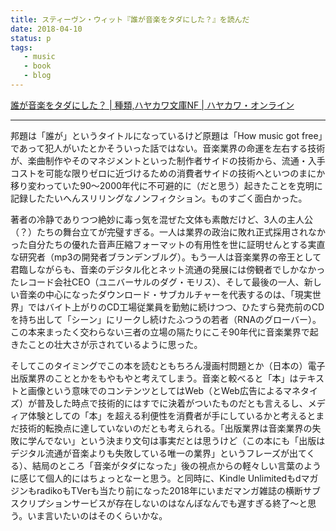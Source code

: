 ```yaml
---
title: スティーヴン・ウィット『誰が音楽をタダにした？』を読んだ
date: 2018-04-10
status: p
tags:
   - music
   - book
   - blog
---
```


[誰が音楽をタダにした？ \| 種類,ハヤカワ文庫NF \| ハヤカワ・オンライン](http://www.hayakawa-online.co.jp/shopdetail/000000013836/)

---

邦題は「誰が」というタイトルになっているけど原題は「How music got free」であって犯人がいたとかそういった話ではない。音楽業界の命運を左右する技術が、楽曲制作やそのマネジメントといった制作者サイドの技術から、流通・入手コストを可能な限りゼロに近づけるための消費者サイドの技術へといつのまにか移り変わっていた90〜2000年代に不可避的に（だと思う）起きたことを克明に記録したたいへんスリリングなノンフィクション。ものすごく面白かった。

著者の冷静でありつつ絶妙に毒っ気を混ぜた文体も素敵だけど、3人の主人公（？）たちの舞台立てが完璧すぎる。一人は業界の政治に敗れ正式採用されなかった自分たちの優れた音声圧縮フォーマットの有用性を世に証明せんとする実直な研究者（mp3の開発者ブランデンブルグ）。もう一人は音楽業界の帝王として君臨しながらも、音楽のデジタル化とネット流通の発展には傍観者でしかなかったレコード会社CEO（ユニバーサルのダグ・モリス）、そして最後の一人、新しい音楽の中心になったダウンロード・サブカルチャーを代表するのは、「現実世界」ではバイト上がりのCD工場従業員を勤勉に続けつつ、ひたすら発売前のCDを持ち出して「シーン」にリークし続けたふつうの若者（RNAのグローバー）。この本来まったく交わらない三者の立場の隔たりにこそ90年代に音楽業界で起きたことの壮大さが示されているように思った。

そしてこのタイミングでこの本を読むともちろん漫画村問題とか（日本の）電子出版業界のこととかをもやもやと考えてしまう。音楽と較べると「本」はテキストと画像という意味でのコンテンツとしてはWeb（とWeb広告によるマネタイズ）が普及した時点で技術的にはすでに決着がついたものだとも言えるし、メディア体験としての「本」を超える利便性を消費者が手にしているかと考えるとまだ技術的転換点に達していないのだとも考えられる。「出版業界は音楽業界の失敗に学んでない」という決まり文句は事実だとは思うけど（この本にも「出版はデジタル流通が音楽よりも失敗している唯一の業界」というフレーズが出てくる）、結局のところ「音楽がタダになった」後の視点からの軽々しい言葉のように感じて個人的にはちょっとなーと思う。と同時に、Kindle UnlimitedもdマガジンもradikoもTVerも当たり前になった2018年にいまだマンガ雑誌の横断サブスクリプションサービスが存在しないのはなんぼなんでも遅すぎる終了〜と思う。いま言いたいのはそのくらいかな。
